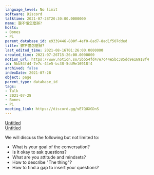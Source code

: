 ```yaml
---
language_level: No limit
software: Discord
talktime: 2021-07-28T20:30:00.0000000
name: 聽不懂怎麼辦?
hosts:
- Bones
- Pi
parent_database_id: e9339446-880f-4ef0-8ad7-8ad1f507dded
title: 聽不懂怎麼辦?
last_edited_time: 2021-08-16T01:26:00.0000000
created_time: 2021-07-26T15:26:00.0000000
notion_url: https://www.notion.so/5bb54fd47e7c44e5bc385dd9e16918f4
id: 5bb54fd4-7e7c-44e5-bc38-5dd9e16918f4
archived: false
indexDate: 2021-07-28
object: page
parent_type: database_id
tags:
- Talk
- 2021-07-28
- Bones
- Pi
meeting_link: https://discord.gg/vE7QUXGDnS
---
```




[Untitled](https://www.notion.so/12c4a9e645d54aefa860b5f927a0b220)   
[Untitled](https://www.notion.so/482e61b02b9c4456b2b4fe86bb7544c6)   


We will discuss the following but not limited to:
   - What is your goal of the conversation?
   - Is it okay to ask questions?
   - What are you attitude and mindsets?
   - How to describe "The thing"?
   - How to find a gap to insert your questions?






